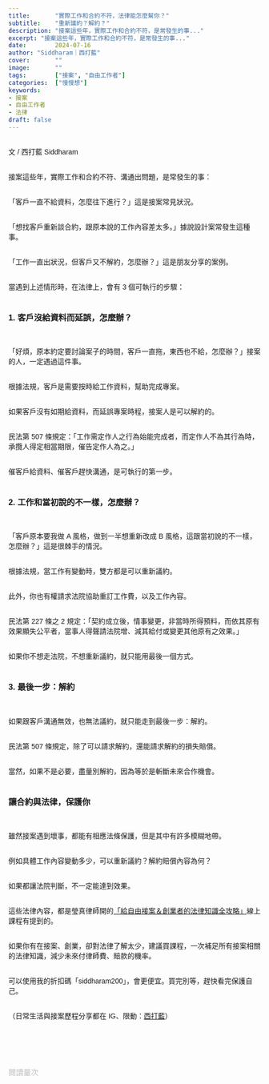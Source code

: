 ```yaml
---
title:       "實際工作和合約不符，法律能怎麼幫你？"
subtitle:    "重新議約？解約？"
description: "接案這些年，實際工作和合約不符，是常發生的事..."
excerpt: "接案這些年，實際工作和合約不符，是常發生的事..."
date:        2024-07-16
author: "Siddharam｜西打藍"
cover:       ""
image:       ""
tags:        ["接案", "自由工作者"]
categories:  ["慢慢想"]
keywords:
- 接案
- 自由工作者
- 法律
draft: false
---
```


<article style="font-family: 'Noto Sans TC', '微軟正黑體', sans-serif; font-weight: 300;">

<br>文 / 西打藍 Siddharam<br><br>

接案這些年，實際工作和合約不符、溝通出問題，是常發生的事：<br><br>

「客戶一直不給資料，怎麼往下進行？」這是接案常見狀況。<br><br>

「想找客戶重新談合約，跟原本說的工作內容差太多。」據說設計案常發生這種事。<br><br>

「工作一直出狀況，但客戶又不解約，怎麼辦？」這是朋友分享的案例。<br><br>

當遇到上述情形時，在法律上，會有 3 個可執行的步驟：<br><br>


<h3 class="article-h1-color">1. 客戶沒給資料而延誤，怎麼辦？</h3><br>

「好煩，原本約定要討論案子的時間，客戶一直拖，東西也不給，怎麼辦？」接案的人，一定遇過這件事。<br><br>

根據法規，客戶是需要按時給工作資料，幫助完成專案。<br><br>

如果客戶沒有如期給資料，而延誤專案時程，接案人是可以解約的。<br><br>

民法第 507 條規定：「工作需定作人之行為始能完成者，而定作人不為其行為時，承攬人得定相當期限，催告定作人為之。」<br><br>

催客戶給資料、催客戶趕快溝通，是可執行的第一步。<br><br>


<h3 class="article-h1-color">2. 工作和當初說的不一樣，怎麼辦？</h3><br>

「客戶原本要我做 A 風格，做到一半想重新改成 B 風格，這跟當初說的不一樣，怎麼辦？」這是很棘手的情況。<br><br>

根據法規，當工作有變動時，雙方都是可以重新議約。<br><br>

此外，你也有權請求法院協助重訂工作費，以及工作內容。<br><br>

民法第 227 條之 2 規定：「契約成立後，情事變更，非當時所得預料，而依其原有效果顯失公平者，當事人得聲請法院增、減其給付或變更其他原有之效果。」<br><br>

如果你不想走法院，不想重新議約，就只能用最後一個方式。<br><br>


<h3 class="article-h1-color">3. 最後一步：解約</h3><br>

如果跟客戶溝通無效，也無法議約，就只能走到最後一步：解約。<br><br>

民法第 507 條規定，除了可以請求解約，還能請求解約的損失賠償。<br><br>

當然，如果不是必要，盡量別解約，因為等於是斬斷未來合作機會。<br><br>


<h3 class="article-h1-color">讓合約與法律，保護你</h3><br>

雖然接案遇到壞事，都能有相應法條保護，但是其中有許多模糊地帶。<br><br>

例如具體工作內容變動多少，可以重新議約？解約賠償內容為何？<br><br>

如果都讓法院判斷，不一定能達到效果。<br><br>

這些法律內容，都是瑩真律師開的<a href="https://seeds.com.tw/courses/lawyer-angela" target="_blank">「給自由接案＆創業者的法律知識全攻略」</a>線上課程有提到的。<br><br>

如果你有在接案、創業，卻對法律了解太少，建議買課程，一次補足所有接案相關的法律知識，減少未來付律師費、賠款的機率。<br><br>

可以使用我的折扣碼「siddharam200」，會更便宜。買完別等，趕快看完保護自己。<br><br>





<!-- 
<!-- 案例 > 證明案例 > 壞處 > 怎麼改變（列步驟） > 結語總結金句 -->


（日常生活與接案歷程分享都在 IG、限動：<a href="https://www.instagram.com/sidd.blue/" target="_blank">西打藍</a>）<br><br>

<!-- <h3 class="article-h1-color"></h3><br> -->





<br><br><br>

</article>

<div style="color: #bfbfbf; font-size: 15px;" id="busuanzi_container_page_pv">
  閱讀量<span id="busuanzi_value_page_pv"></span>次
</div>

<script src="../../js/post.js"></script>
